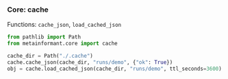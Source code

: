 ### Core: cache

Functions: `cache_json`, `load_cached_json`

```python
from pathlib import Path
from metainformant.core import cache

cache_dir = Path("./.cache")
cache.cache_json(cache_dir, "runs/demo", {"ok": True})
obj = cache.load_cached_json(cache_dir, "runs/demo", ttl_seconds=3600)
```



